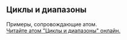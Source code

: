 ## Циклы и диапазоны

Примеры, сопровождающие атом.  
[Читайте атом "Циклы и диапазоны" онлайн.](https://stepik.org/lesson/104311/step/1)